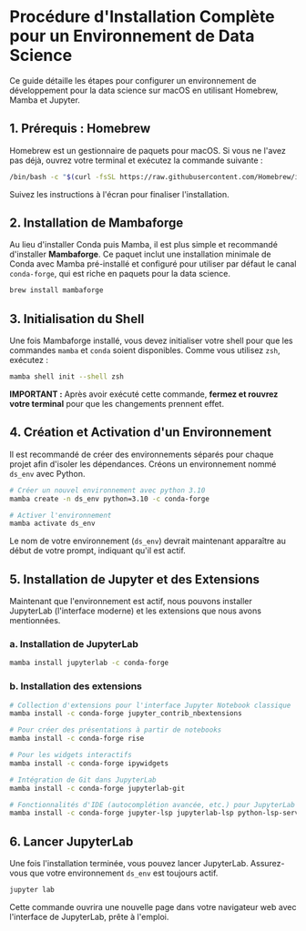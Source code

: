 # Procédure d'Installation Complète pour un Environnement de Data Science

Ce guide détaille les étapes pour configurer un environnement de développement pour la data science sur macOS en utilisant Homebrew, Mamba et Jupyter.

## 1. Prérequis : Homebrew

Homebrew est un gestionnaire de paquets pour macOS. Si vous ne l'avez pas déjà, ouvrez votre terminal et exécutez la commande suivante :

```bash
/bin/bash -c "$(curl -fsSL https://raw.githubusercontent.com/Homebrew/install/HEAD/install.sh)"
```

Suivez les instructions à l'écran pour finaliser l'installation.

## 2. Installation de Mambaforge

Au lieu d'installer Conda puis Mamba, il est plus simple et recommandé d'installer **Mambaforge**. Ce paquet inclut une installation minimale de Conda avec Mamba pré-installé et configuré pour utiliser par défaut le canal `conda-forge`, qui est riche en paquets pour la data science.

```bash
brew install mambaforge
```

## 3. Initialisation du Shell

Une fois Mambaforge installé, vous devez initialiser votre shell pour que les commandes `mamba` et `conda` soient disponibles. Comme vous utilisez `zsh`, exécutez :

```bash
mamba shell init --shell zsh
```

**IMPORTANT :** Après avoir exécuté cette commande, **fermez et rouvrez votre terminal** pour que les changements prennent effet.

## 4. Création et Activation d'un Environnement

Il est recommandé de créer des environnements séparés pour chaque projet afin d'isoler les dépendances. Créons un environnement nommé `ds_env` avec Python.

```bash
# Créer un nouvel environnement avec python 3.10
mamba create -n ds_env python=3.10 -c conda-forge

# Activer l'environnement
mamba activate ds_env
```

Le nom de votre environnement (`ds_env`) devrait maintenant apparaître au début de votre prompt, indiquant qu'il est actif.

## 5. Installation de Jupyter et des Extensions

Maintenant que l'environnement est actif, nous pouvons installer JupyterLab (l'interface moderne) et les extensions que nous avons mentionnées.

### a. Installation de JupyterLab

```bash
mamba install jupyterlab -c conda-forge
```

### b. Installation des extensions

```bash
# Collection d'extensions pour l'interface Jupyter Notebook classique
mamba install -c conda-forge jupyter_contrib_nbextensions

# Pour créer des présentations à partir de notebooks
mamba install -c conda-forge rise

# Pour les widgets interactifs
mamba install -c conda-forge ipywidgets

# Intégration de Git dans JupyterLab
mamba install -c conda-forge jupyterlab-git

# Fonctionnalités d'IDE (autocomplétion avancée, etc.) pour JupyterLab
mamba install -c conda-forge jupyter-lsp jupyterlab-lsp python-lsp-server
```

## 6. Lancer JupyterLab

Une fois l'installation terminée, vous pouvez lancer JupyterLab. Assurez-vous que votre environnement `ds_env` est toujours actif.

```bash
jupyter lab
```

Cette commande ouvrira une nouvelle page dans votre navigateur web avec l'interface de JupyterLab, prête à l'emploi.

